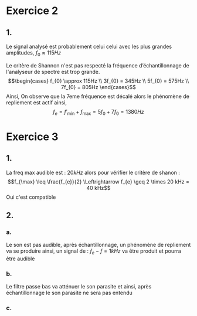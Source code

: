 # Exercice 2
## 1.
Le signal analysé est probablement celui celui avec les plus grandes amplitudes, $f_{0} \approx 115 Hz$

Le critère de Shannon n'est pas respecté la fréquence d’échantillonnage de l'analyseur de spectre est trop grande. 
$$\begin{cases}
f_{0} \approx 115Hz \\
3f_{0} = 345Hz \\
5f_{0} = 575Hz \\
7f_{0} = 805Hz
\end{cases}$$
Ainsi, 
On observe que la 7eme fréquence est décalé alors le phénomène de repliement est actif ainsi, 
$$f_{e} = f'_{\min} + f_{\max} = 5f_{0}+7f_{0} = 1380Hz$$

# Exercice 3
## 1.
La freq max audible est : $20 kHz$ alors pour vérifier le critère de shanon : 
$$f_{\max} \leq \frac{f_{e}}{2}  \Leftrightarrow f_{e} \geq 2 \times 20 kHz = 40 kHz$$
Oui c'est compatible

## 2.
### a.
Le son est pas audible, après échantillonnage, un phénomène de repliement va se produire ainsi, un signal de : $f_{e}-f = 1kHz$ va être produit et pourra être audible

### b.
Le filtre passe bas va atténuer le son parasite et ainsi, après échantillonnage le son parasite ne sera pas entendu

### c.
